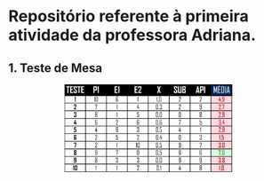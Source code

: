 # Repositório referente à primeira atividade da professora Adriana.
## **1. Teste de Mesa**
<div align="center">
  <img src="atividade1/medias.jpg" width="60%">
</div>

